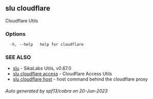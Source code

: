 ## slu cloudflare

Cloudflare Utils

### Options

```
  -h, --help   help for cloudflare
```

### SEE ALSO

* [slu](slu.md)	 - SikaLabs Utils, v0.67.0
* [slu cloudflare access](slu_cloudflare_access.md)	 - Cloudflare Access Utils
* [slu cloudflare host](slu_cloudflare_host.md)	 - host command behind the cloudflare proxy

###### Auto generated by spf13/cobra on 20-Jun-2023

